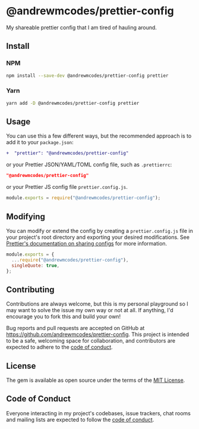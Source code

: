# @andrewmcodes/prettier-config

My shareable prettier config that I am tired of hauling around.

## Install

### NPM

```sh
npm install --save-dev @andrewmcodes/prettier-config prettier
```

### Yarn

```sh
yarn add -D @andrewmcodes/prettier-config prettier
```

## Usage

You can use this a few different ways, but the recommended approach is to add it to your `package.json`:

```diff
+  "prettier": "@andrewmcodes/prettier-config"
```

or your Prettier JSON/YAML/TOML config file, such as `.prettierrc`:

```json
"@andrewmcodes/prettier-config"
```

or your Prettier JS config file `prettier.config.js`.

```javascript
module.exports = require("@andrewmcodes/prettier-config");
```

## Modifying

You can modify or extend the config by creating a `prettier.config.js` file in your project's root directory and exporting your desired modifications. See [Prettier's documentation on sharing configs](https://prettier.io/docs/en/configuration.html#sharing-configurations) for more information.

```javascript
module.exports = {
  ...require("@andrewmcodes/prettier-config"),
  singleQuote: true,
};
```

## Contributing

Contributions are always welcome, but this is my personal playground so I may want to solve the issue my own way or not at all. If anything, I'd encourage you to fork this and build your own!

Bug reports and pull requests are accepted on GitHub at https://github.com/andrewmcodes/prettier-config. This project is intended to be a safe, welcoming space for collaboration, and contributors are expected to adhere to the [code of conduct](https://github.com/andrewmcodes/.github/blob/main/CODE_OF_CONDUCT.md).

## License

The gem is available as open source under the terms of the [MIT License](https://opensource.org/licenses/MIT).

## Code of Conduct

Everyone interacting in my project's codebases, issue trackers, chat rooms and mailing lists are expected to follow the [code of conduct](https://github.com/andrewmcodes/.github/blob/main/CODE_OF_CONDUCT.md).
